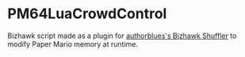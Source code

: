 # PM64LuaCrowdControl
Bizhawk script made as a plugin for [authorblues's Bizhawk Shuffler](https://github.com/authorblues/bizhawk-shuffler-2/wiki/How-to-Create-a-Shuffler-Plugin) to modify Paper Mario memory at runtime.
